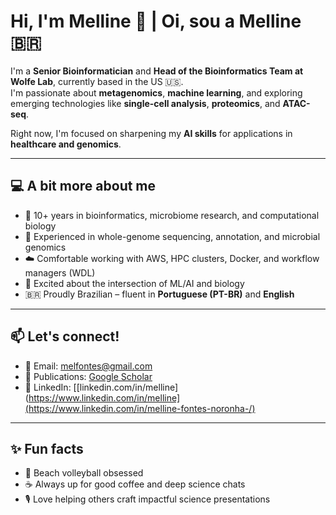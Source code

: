 # Hi, I'm Melline 👋 | Oi, sou a Melline 🇧🇷

I'm a **Senior Bioinformatician** and **Head of the Bioinformatics Team at Wolfe Lab**, currently based in the US 🇺🇸.  
I'm passionate about **metagenomics**, **machine learning**, and exploring emerging technologies like **single-cell analysis**, **proteomics**, and **ATAC-seq**.

Right now, I'm focused on sharpening my **AI skills** for applications in **healthcare and genomics**.

---

## 💻 A bit more about me

- 🔬 10+ years in bioinformatics, microbiome research, and computational biology  
- 🧬 Experienced in whole-genome sequencing, annotation, and microbial genomics  
- ☁️ Comfortable working with AWS, HPC clusters, Docker, and workflow managers (WDL)  
- 🤖 Excited about the intersection of ML/AI and biology  
- 🇧🇷 Proudly Brazilian – fluent in **Portuguese (PT-BR)** and **English**

---

## 📫 Let's connect!

- 💌 Email: [melfontes@gmail.com](mailto:melfontes@gmail.com)  
- 🧠 Publications: [Google Scholar](https://scholar.google.com/citations?user=5BLiI54AAAAJ&hl=en)  
- 🔗 LinkedIn: [[linkedin.com/in/melline](https://www.linkedin.com/in/melline](https://www.linkedin.com/in/melline-fontes-noronha-/)

---

## ✨ Fun facts

- 🏐 Beach volleyball obsessed  
- ☕ Always up for good coffee and deep science chats  
- 🎙️ Love helping others craft impactful science presentations



